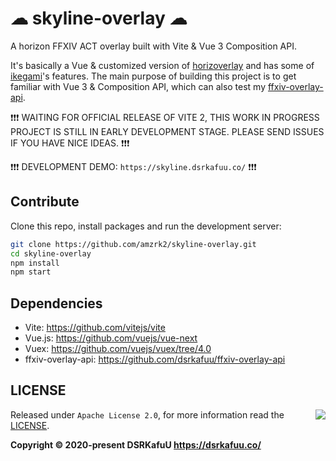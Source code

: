 # ☁ skyline-overlay ☁

A horizon FFXIV ACT overlay built with Vite & Vue 3 Composition API.

It's basically a Vue & customized version of [horizoverlay](https://github.com/bsides/horizoverlay/) and has some of [ikegami](https://github.com/hibiyasleep/ikegami)'s features. The main purpose of building this project is to get familiar with Vue 3 & Composition API, which can also test my [ffxiv-overlay-api](https://github.com/dsrkafuu/ffxiv-overlay-api).

❗❗❗ WAITING FOR OFFICIAL RELEASE OF VITE 2, THIS WORK IN PROGRESS PROJECT IS STILL IN EARLY DEVELOPMENT STAGE. PLEASE SEND ISSUES IF YOU HAVE NICE IDEAS. ❗❗❗

❗❗❗ DEVELOPMENT DEMO: `https://skyline.dsrkafuu.co/` ❗❗❗

## Contribute

Clone this repo, install packages and run the development server:

```bash
git clone https://github.com/amzrk2/skyline-overlay.git
cd skyline-overlay
npm install
npm start
```

## Dependencies

- Vite: <https://github.com/vitejs/vite>
- Vue.js: <https://github.com/vuejs/vue-next>
- Vuex: <https://github.com/vuejs/vuex/tree/4.0>
- ffxiv-overlay-api: <https://github.com/dsrkafuu/ffxiv-overlay-api>

## LICENSE

<a href="https://app.fossa.com/projects/git%2Bgithub.com%2Fdsrkafuu%2Fskyline-overlay?ref=badge_large" alt="FOSSA Status"><img align="right" src="https://app.fossa.com/api/projects/git%2Bgithub.com%2Fdsrkafuu%2Fskyline-overlay.svg?type=large"/></a>

Released under `Apache License 2.0`, for more information read the [LICENSE](https://github.com/dsrkafuu/skyline-overlay/blob/main/LICENSE).

**Copyright © 2020-present DSRKafuU <https://dsrkafuu.co/>**
